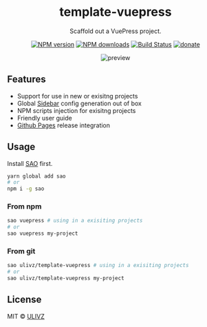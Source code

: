 <h1 align="center">template-vuepress</h1>

<p align="center">
  Scaffold out a VuePress project.
</p>

<p align="center">
<a href="https://npmjs.com/package/template-vuepress"><img src="https://img.shields.io/npm/v/template-vuepress.svg?style=flat" alt="NPM version"></a> <a href="https://npmjs.com/package/template-vuepress"><img src="https://img.shields.io/npm/dm/template-vuepress.svg?style=flat" alt="NPM downloads"></a> <a href="https://circleci.com/gh/ulivz/template-vuepress"><img src="https://img.shields.io/circleci/project/ulivz/template-vuepress/master.svg?style=flat" alt="Build Status"></a> <a href="https://github.com/ulivz/donate"><img src="https://img.shields.io/badge/$-donate-ff69b4.svg?maxAge=2592000&amp;style=flat" alt="donate"></a>
</p>

<p align="center">
  <img src="https://raw.githubusercontent.com/ulivz/template-vuepress/master/.media/using_in_a_exisiting_project.png" alt="preview">
</p>

## Features

- Support for use in new or exisitng projects
- Global [Sidebar](https://vuepress.vuejs.org/default-theme-config/#sidebar) config generation out of box
- NPM scripts injection for exisitng projects
- Friendly user guide
- [Github Pages](https://vuepress.vuejs.org/guide/deploy.html#github-pages) release integration

## Usage

Install [SAO](https://github.com/egoist/sao) first.

``` bash
yarn global add sao
# or
npm i -g sao
```

### From npm

``` bash
sao vuepress # using in a exisiting projects
# or
sao vuepress my-project 
```

### From git

``` bash
sao ulivz/template-vuepress # using in a exisiting projects
# or
sao ulivz/template-vuepress my-project
```

## License

MIT &copy; [ULIVZ](https://github.com/ulivz)
